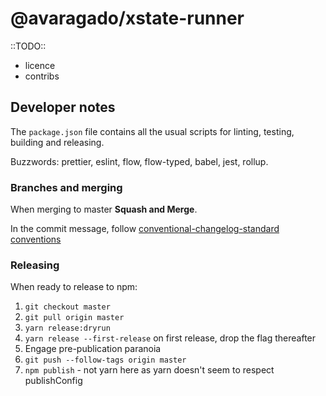 # @avaragado/xstate-runner

::TODO::

*   licence
*   contribs

## Developer notes

The `package.json` file contains all the usual scripts for linting, testing, building and releasing.

Buzzwords: prettier, eslint, flow, flow-typed, babel, jest, rollup.

### Branches and merging

When merging to master **Squash and Merge**.

In the commit message, follow [conventional-changelog-standard conventions](https://github.com/bcoe/conventional-changelog-standard/blob/master/convention.md)

### Releasing

When ready to release to npm:

1.  `git checkout master`
1.  `git pull origin master`
1.  `yarn release:dryrun`
1.  `yarn release --first-release` on first release, drop the flag thereafter
1.  Engage pre-publication paranoia
1.  `git push --follow-tags origin master`
1.  `npm publish` - not yarn here as yarn doesn't seem to respect publishConfig
